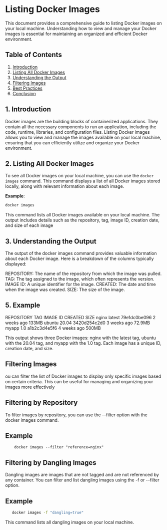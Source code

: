 # Listing Docker Images

This document provides a comprehensive guide to listing Docker images on your local machine. Understanding how to view and manage your Docker images is essential for maintaining an organized and efficient Docker environment.

## Table of Contents
1. [Introduction](#introduction)
2. [Listing All Docker Images](#listing-all-docker-images)
3. [Understanding the Output](#understanding-the-output)
4. [Filtering Images](#filtering-images)
5. [Best Practices](#best-practices)
6. [Conclusion](#conclusion)

## 1. Introduction

Docker images are the building blocks of containerized applications. They contain all the necessary components to run an application, including the code, runtime, libraries, and configuration files. Listing Docker images allows you to view and manage the images available on your local machine, ensuring that you can efficiently utilize and organize your Docker environment.

## 2. Listing All Docker Images

To see all Docker images on your local machine, you can use the `docker images` command. This command displays a list of all Docker images stored locally, along with relevant information about each image.

**Example**:

```bash
docker images
```

This command lists all Docker images available on your local machine. The output includes details such as the repository, tag, image ID, creation date, and size of each image

## 3.  Understanding the Output

The output of the docker images command provides valuable information about each Docker image. Here is a breakdown of the columns typically displayed:

REPOSITORY: The name of the repository from which the image was pulled.
TAG: The tag assigned to the image, which often represents the version.
IMAGE ID: A unique identifier for the image.
CREATED: The date and time when the image was created.
SIZE: The size of the image.

## 5. Example


REPOSITORY          TAG                 IMAGE ID            CREATED             SIZE
nginx               latest              79e1dc0be096        2 weeks ago         133MB
ubuntu              20.04               3420d254c2d0        3 weeks ago         72.9MB
myapp               1.0                 a1b2c3d4e5f6        4 weeks ago         500MB


This output shows three Docker images: nginx with the latest tag, ubuntu with the 20.04 tag, and myapp with the 1.0 tag. Each image has a unique ID, creation date, and size.

## Filtering Images

ou can filter the list of Docker images to display only specific images based on certain criteria. This can be useful for managing and organizing your images more effectively

## Filtering by Repository

To filter images by repository, you can use the --filter option with the docker images command.

## Example

```dash
    docker images --filter "reference=nginx"
```

## Filtering by Dangling Images

Dangling images are images that are not tagged and are not referenced by any container. You can filter and list dangling images using the -f or --filter option.

## Example

```bash
   docker images -f "dangling=true"
```

This command lists all dangling images on your local machine.
